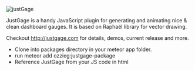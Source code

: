 ![justGage](https://dl.dropbox.com/u/6211055/IMG/justgage_logo.png)

JustGage is a handy JavaScript plugin for generating and animating nice &amp; clean dashboard gauges. It is based on Raphaël library for vector drawing.

Checkout http://justgage.com for details, demos, current release and more.

- Clone into packages directory in your meteor app folder.
- run meteor add ozzieg:justgage-package
- Reference JustGage from your JS code in html